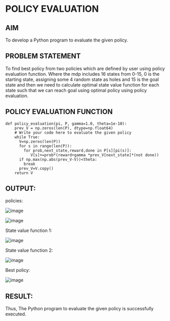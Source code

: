# POLICY EVALUATION

## AIM
To develop a Python program to evaluate the given policy.

## PROBLEM STATEMENT
To find best policy from two policies which are defined by user using policy evaluation function. Where the mdp includes 16 states from 0-15, 0 is the starting state, assigning some 4 random state as holes and 15 is the goal state and then we need to calculate optimal state value function for each state such that we can reach goal using optimal policy using policy evaluation.

## POLICY EVALUATION FUNCTION
```
def policy_evaluation(pi, P, gamma=1.0, theta=1e-10):
    prev_V = np.zeros(len(P), dtype=np.float64)
    # Write your code here to evaluate the given policy
    while True:
      V=np.zeros(len(P))
      for s in range(len(P)):
        for prob,next_state,reward,done in P[s][pi(s)]:
           V[s]+=prob*(reward+gamma *prev_V[next_state]*(not done))
      if np.max(np.abs(prev_V-V))<theta:
        break
      prev_V=V.copy()
    return V
```

## OUTPUT:

policies:

![image](https://github.com/user-attachments/assets/61ae9430-cf04-4758-a193-dad766d1cc8e)

![image](https://github.com/user-attachments/assets/3cf4a642-8529-4850-af9e-ac2d22e7cfc7)


State value function 1:

![image](https://github.com/user-attachments/assets/4d659b2f-253b-4a62-a4ab-d24b6ca51199)


State value function 2:

![image](https://github.com/user-attachments/assets/f880a62c-9507-4cfa-9307-c2ba0b57bcd2)





Best policy:

![image](https://github.com/user-attachments/assets/e4b85453-92d2-411d-8728-6b849002373a)

## RESULT:

Thus, The Python program to evaluate the given policy is successfully executed.

